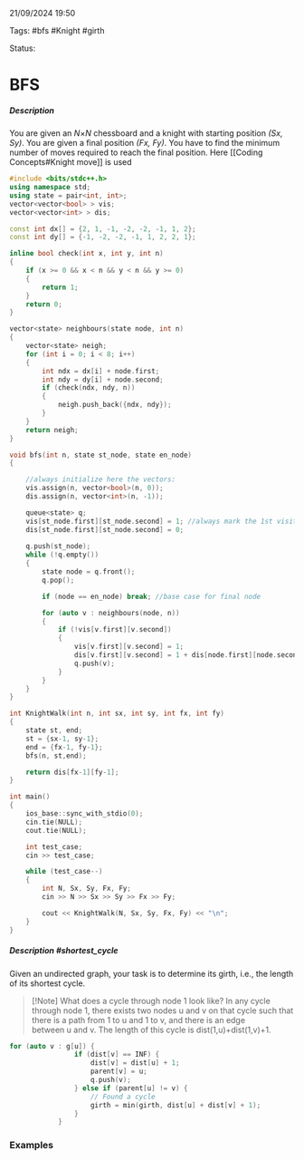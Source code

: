 21/09/2024 19:50

Tags: #bfs #Knight #girth

Status:

# BFS
##### Description

You are given an _N_×_N_ chessboard and a knight with starting position _(Sx, Sy)_. You are given a final position _(Fx, Fy)_. You have to find the minimum number of moves required to reach the final position. 
Here [[Coding Concepts#Knight move]] is used

```cpp
#include <bits/stdc++.h>
using namespace std;
using state = pair<int, int>;
vector<vector<bool> > vis;
vector<vector<int> > dis;

const int dx[] = {2, 1, -1, -2, -2, -1, 1, 2};
const int dy[] = {-1, -2, -2, -1, 1, 2, 2, 1};

inline bool check(int x, int y, int n)
{
    if (x >= 0 && x < n && y < n && y >= 0)
    {
        return 1;
    }
    return 0;
}

vector<state> neighbours(state node, int n)
{
    vector<state> neigh;
    for (int i = 0; i < 8; i++)
    {
        int ndx = dx[i] + node.first;
        int ndy = dy[i] + node.second;
        if (check(ndx, ndy, n))
        {
            neigh.push_back({ndx, ndy});
        }
    }
    return neigh;
}

void bfs(int n, state st_node, state en_node)
{

	//always initialize here the vectors:
    vis.assign(n, vector<bool>(n, 0));
    dis.assign(n, vector<int>(n, -1));

    queue<state> q;
    vis[st_node.first][st_node.second] = 1; //always mark the 1st visited node here
    dis[st_node.first][st_node.second] = 0;
    
    q.push(st_node);
    while (!q.empty())
    {
        state node = q.front();
        q.pop();

        if (node == en_node) break; //base case for final node

        for (auto v : neighbours(node, n))
        {
            if (!vis[v.first][v.second])
            {
                vis[v.first][v.second] = 1;
                dis[v.first][v.second] = 1 + dis[node.first][node.second];
                q.push(v);
            }
        }
    }
}

int KnightWalk(int n, int sx, int sy, int fx, int fy)
{
    state st, end;
    st = {sx-1, sy-1};
    end = {fx-1, fy-1};
    bfs(n, st,end);

    return dis[fx-1][fy-1];
}

int main()
{
    ios_base::sync_with_stdio(0);
    cin.tie(NULL);
    cout.tie(NULL);

    int test_case;
    cin >> test_case;

    while (test_case--)
    {
        int N, Sx, Sy, Fx, Fy;
        cin >> N >> Sx >> Sy >> Fx >> Fy;

        cout << KnightWalk(N, Sx, Sy, Fx, Fy) << "\n";
    }
}
```

##### Description #shortest_cycle

Given an undirected graph, your task is to determine its girth, i.e., the length of its shortest cycle.

>[!Note] What does a cycle through node 1 look like?
> In any cycle through node 1, there exists two nodes u and v on that cycle such that there is a path from 1 to u and 1 to v, and there is an edge between u and v. The length of this cycle is dist(1,u)+dist(1,v)+1.

```cpp
for (auto v : g[u]) {
                if (dist[v] == INF) {
                    dist[v] = dist[u] + 1;
                    parent[v] = u;
                    q.push(v);
                } else if (parent[u] != v) {
                    // Found a cycle
                    girth = min(girth, dist[u] + dist[v] + 1);
                }
            }
```
### Examples